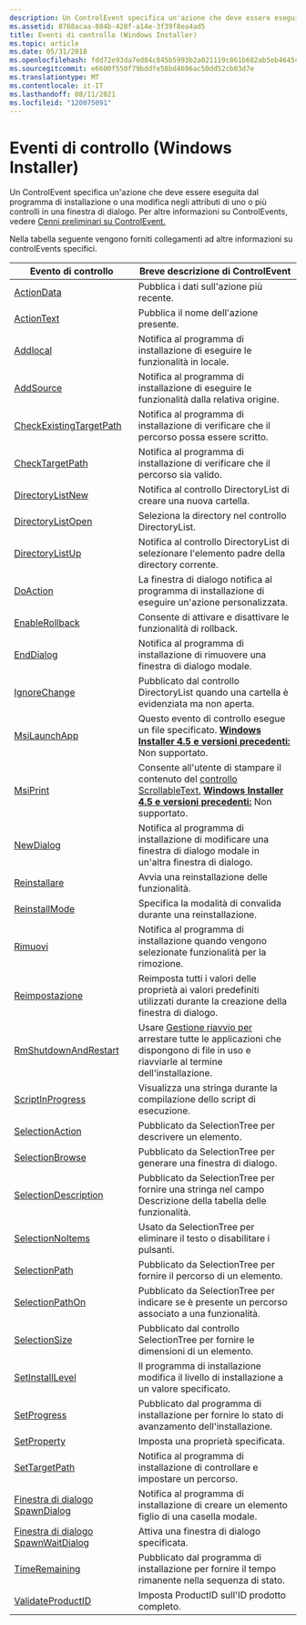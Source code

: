 ```yaml
---
description: Un ControlEvent specifica un'azione che deve essere eseguita dal programma di installazione o una modifica negli attributi di uno o più controlli in una finestra di dialogo. Per altre informazioni su ControlEvents, vedere Cenni preliminari su ControlEvent.
ms.assetid: 8768acaa-884b-428f-a14e-3f39f8ea4ad5
title: Eventi di controllo (Windows Installer)
ms.topic: article
ms.date: 05/31/2018
ms.openlocfilehash: fdd72e93da7ed84c845b5993b2a021119c861b682ab5eb4645c69c723b17a404
ms.sourcegitcommit: e6600f550f79bddfe58bd4696ac50dd52cb03d7e
ms.translationtype: MT
ms.contentlocale: it-IT
ms.lasthandoff: 08/11/2021
ms.locfileid: "120075091"
---
```

# <a name="control-events-windows-installer"></a>Eventi di controllo (Windows Installer)

Un ControlEvent specifica un'azione che deve essere eseguita dal programma di installazione o una modifica negli attributi di uno o più controlli in una finestra di dialogo. Per altre informazioni su ControlEvents, vedere [Cenni preliminari su ControlEvent.](controlevent-overview.md)

Nella tabella seguente vengono forniti collegamenti ad altre informazioni su controlEvents specifici.



| Evento di controllo                                                       | Breve descrizione di ControlEvent                                                                                                                                                                             |
|---------------------------------------------------------------------|---------------------------------------------------------------------------------------------------------------------------------------------------------------------------------------------------------------|
| [ActionData](actiondata-controlevent.md)                           | Pubblica i dati sull'azione più recente.                                                                                                                                                                          |
| [ActionText](actiontext-controlevent.md)                           | Pubblica il nome dell'azione presente.                                                                                                                                                                     |
| [Addlocal](addlocal-controlevent.md)                               | Notifica al programma di installazione di eseguire le funzionalità in locale.                                                                                                                                                               |
| [AddSource](addsource-controlevent.md)                             | Notifica al programma di installazione di eseguire le funzionalità dalla relativa origine.                                                                                                                                                     |
| [CheckExistingTargetPath](checkexistingtargetpath-controlevent.md) | Notifica al programma di installazione di verificare che il percorso possa essere scritto.                                                                                                                                                |
| [CheckTargetPath](checktargetpath-controlevent.md)                 | Notifica al programma di installazione di verificare che il percorso sia valido.                                                                                                                                                      |
| [DirectoryListNew](directorylistnew-controlevent.md)               | Notifica al controllo DirectoryList di creare una nuova cartella.                                                                                                                                                    |
| [DirectoryListOpen](directorylistopen-controlevent.md)             | Seleziona la directory nel controllo DirectoryList.                                                                                                                                                           |
| [DirectoryListUp](directorylistup-controlevent.md)                 | Notifica al controllo DirectoryList di selezionare l'elemento padre della directory corrente.                                                                                                                             |
| [DoAction](doaction-controlevent.md)                               | La finestra di dialogo notifica al programma di installazione di eseguire un'azione personalizzata.                                                                                                                                                 |
| [EnableRollback](enablerollback-controlevent.md)                   | Consente di attivare e disattivare le funzionalità di rollback.                                                                                                                                                                |
| [EndDialog](enddialog-controlevent.md)                             | Notifica al programma di installazione di rimuovere una finestra di dialogo modale.                                                                                                                                                          |
| [IgnoreChange](ignorechange-controlevent.md)                       | Pubblicato dal controllo DirectoryList quando una cartella è evidenziata ma non aperta.                                                                                                                           |
| [MsiLaunchApp](msilaunchapp-controlevent.md)                       | Questo evento di controllo esegue un file specificato. **[Windows Installer 4.5 e versioni precedenti:](not-supported-in-windows-installer-4-5.md)** Non supportato.<br/>                                                       |
| [MsiPrint](msiprint-controlevent.md)                               | Consente all'utente di stampare il contenuto del [controllo ScrollableText.](scrollabletext-control.md) **[Windows Installer 4.5 e versioni precedenti:](not-supported-in-windows-installer-4-5.md)** Non supportato.<br/> |
| [NewDialog](newdialog-controlevent.md)                             | Notifica al programma di installazione di modificare una finestra di dialogo modale in un'altra finestra di dialogo.                                                                                                                                  |
| [Reinstallare](reinstall-controlevent.md)                             | Avvia una reinstallazione delle funzionalità.                                                                                                                                                                       |
| [ReinstallMode](reinstallmode-controlevent.md)                     | Specifica la modalità di convalida durante una reinstallazione.                                                                                                                                                        |
| [Rimuovi](remove-controlevent.md)                                   | Notifica al programma di installazione quando vengono selezionate funzionalità per la rimozione.                                                                                                                                                |
| [Reimpostazione](reset-controlevent.md)                                     | Reimposta tutti i valori delle proprietà ai valori predefiniti utilizzati durante la creazione della finestra di dialogo.                                                                                                                    |
| [RmShutdownAndRestart](rmshutdownandrestart-controlevent.md)       | Usare [Gestione riavvio per](/windows/desktop/RstMgr/restart-manager-portal) arrestare tutte le applicazioni che dispongono di file in uso e riavviarle al termine dell'installazione.                                                              |
| [ScriptInProgress](scriptinprogress-controlevent.md)               | Visualizza una stringa durante la compilazione dello script di esecuzione.                                                                                                                                                     |
| [SelectionAction](selectionaction-controlevent.md)                 | Pubblicato da SelectionTree per descrivere un elemento.                                                                                                                                                               |
| [SelectionBrowse](selectionbrowse-controlevent.md)                 | Pubblicato da SelectionTree per generare una finestra di dialogo.                                                                                                                                                             |
| [SelectionDescription](selectiondescription-controlevent.md)       | Pubblicato da SelectionTree per fornire una stringa nel campo Descrizione della tabella delle funzionalità.                                                                                                                 |
| [SelectionNoItems](selectionnoitems-controlevent.md)               | Usato da SelectionTree per eliminare il testo o disabilitare i pulsanti.                                                                                                                                                      |
| [SelectionPath](selectionpath-controlevent.md)                     | Pubblicato da SelectionTree per fornire il percorso di un elemento.                                                                                                                                                    |
| [SelectionPathOn](selectionpathon-controlevent.md)                 | Pubblicato da SelectionTree per indicare se è presente un percorso associato a una funzionalità.                                                                                                                     |
| [SelectionSize](selectionsize-controlevent.md)                     | Pubblicato dal controllo SelectionTree per fornire le dimensioni di un elemento.                                                                                                                                            |
| [SetInstallLevel](setinstalllevel-controlevent.md)                 | Il programma di installazione modifica il livello di installazione a un valore specificato.                                                                                                                                                |
| [SetProgress](setprogress-controlevent.md)                         | Pubblicato dal programma di installazione per fornire lo stato di avanzamento dell'installazione.                                                                                                                                                  |
| [SetProperty](setproperty-controlevent.md)                         | Imposta una proprietà specificata.                                                                                                                                                                                    |
| [SetTargetPath](settargetpath-controlevent.md)                     | Notifica al programma di installazione di controllare e impostare un percorso.                                                                                                                                                               |
| [Finestra di dialogo SpawnDialog](spawndialog-controlevent.md)                         | Notifica al programma di installazione di creare un elemento figlio di una casella modale.                                                                                                                                                      |
| [Finestra di dialogo SpawnWaitDialog](spawnwaitdialog-controlevent.md)                 | Attiva una finestra di dialogo specificata.                                                                                                                                                                              |
| [TimeRemaining](timeremaining-controlevent.md)                     | Pubblicato dal programma di installazione per fornire il tempo rimanente nella sequenza di stato.                                                                                                                            |
| [ValidateProductID](validateproductid-controlevent.md)             | Imposta ProductID sull'ID prodotto completo.                                                                                                                                                                        |



 

 

